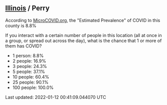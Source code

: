 
## [Illinois](/united-states/illinois) / Perry

According to [MicroCOVID.org](http://microcovid.org),
the "Estimated Prevalence" of COVID in this county is 8.8%

If you interact with a certain number of people in this location
(all at once in a group, or spread out across the day), what is the chance that
1 or more of them has COVID?

- 1 person: 8.8%
- 2 people: 16.9%
- 3 people: 24.3%
- 5 people: 37.1%
- 10 people: 60.4%
- 25 people: 90.1%
- 100 people: 100.0%

Last updated: 2022-01-12 00:41:09.044070 UTC
